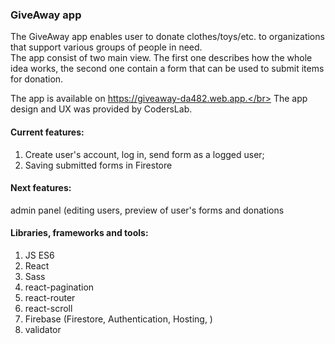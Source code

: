 ### GiveAway app

The GiveAway app enables user to donate clothes/toys/etc. to organizations that support various groups of people in need.</br>
The app consist of two main view. The first one describes how the whole idea works, the second one contain a form that can be used to submit items for donation.

The app is available on https://giveaway-da482.web.app.</br>
The app design and UX was provided by CodersLab. 

#### Current features:
1. Create user's account, log in, send form as a logged user;
2. Saving submitted forms in Firestore

#### Next features:
admin panel (editing users, preview of user's forms and donations


#### Libraries, frameworks and tools:

1. JS ES6
2. React
3. Sass
4. react-pagination
5. react-router
6. react-scroll
7. Firebase (Firestore, Authentication, Hosting, )
8. validator


